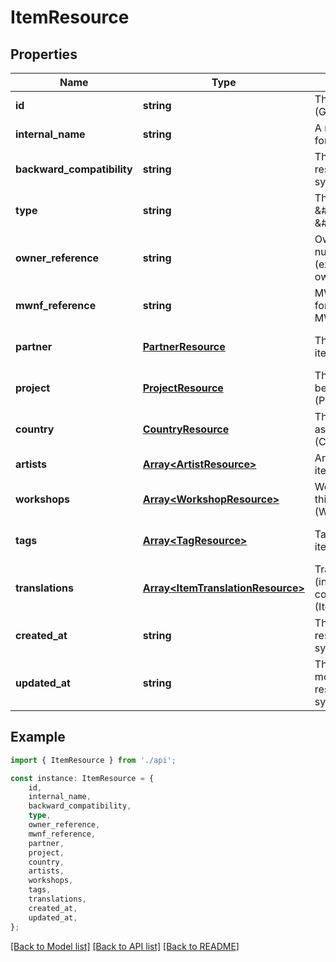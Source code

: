 # ItemResource


## Properties

Name | Type | Description | Notes
------------ | ------------- | ------------- | -------------
**id** | **string** | The unique identifier (GUID) | [default to undefined]
**internal_name** | **string** | A name for this resource, for internal use only. | [default to undefined]
**backward_compatibility** | **string** | The Id(s) of matching resource in the legacy system (if any). | [default to undefined]
**type** | **string** | The type of the item, either \&#39;object\&#39; or \&#39;monument\&#39;. | [default to undefined]
**owner_reference** | **string** | Owner\&#39;s reference number for the item (external reference from owner) | [default to undefined]
**mwnf_reference** | **string** | MWNF reference number for the item (reference from MWNF system) | [default to undefined]
**partner** | [**PartnerResource**](PartnerResource.md) | The partner owning the item (PartnerResource) | [optional] [default to undefined]
**project** | [**ProjectResource**](ProjectResource.md) | The project this item belongs to, nullable (ProjectResource) | [optional] [default to undefined]
**country** | [**CountryResource**](CountryResource.md) | The country this item is associated with, nullable (CountryResource) | [optional] [default to undefined]
**artists** | [**Array&lt;ArtistResource&gt;**](ArtistResource.md) | Artists associated with this item (ArtistResource[]) | [default to undefined]
**workshops** | [**Array&lt;WorkshopResource&gt;**](WorkshopResource.md) | Workshops associated with this item (WorkshopResource[]) | [default to undefined]
**tags** | [**Array&lt;TagResource&gt;**](TagResource.md) | Tags associated with this item (TagResource[]) | [optional] [default to undefined]
**translations** | [**Array&lt;ItemTranslationResource&gt;**](ItemTranslationResource.md) | Translations for this item (internationalization and contextualization) (ItemTranslationResource[]) | [optional] [default to undefined]
**created_at** | **string** | The date of creation of the resource (managed by the system) | [default to undefined]
**updated_at** | **string** | The date of last modification of the resource (managed by the system) | [default to undefined]

## Example

```typescript
import { ItemResource } from './api';

const instance: ItemResource = {
    id,
    internal_name,
    backward_compatibility,
    type,
    owner_reference,
    mwnf_reference,
    partner,
    project,
    country,
    artists,
    workshops,
    tags,
    translations,
    created_at,
    updated_at,
};
```

[[Back to Model list]](../README.md#documentation-for-models) [[Back to API list]](../README.md#documentation-for-api-endpoints) [[Back to README]](../README.md)
